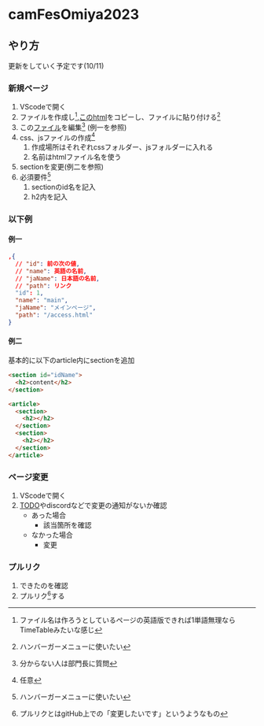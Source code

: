 # camFesOmiya2023

## やり方

更新をしていく予定です(10/11)

### 新規ページ

1. VScodeで開く
2. ファイルを作成し[^1],[このhtml](/public/copy.html)をコピーし、ファイルに貼り付ける[^4]
3. この[ファイル](public/json/pagelist.json)を編集[^3] (例一を参照)
4. css、jsファイルの作成[^5]
   1. 作成場所はそれぞれcssフォルダー、jsフォルダーに入れる
   2. 名前はhtmlファイル名を使う
5. sectionを変更(例二を参照)
6. 必須要件[^4]
   1. sectionのid名を記入
   2. h2内を記入

### 以下例

#### 例一

```json
,{
  // "id": 前の次の値,
  // "name": 英語の名前,
  // "jaName": 日本語の名前,
  // "path": リンク
  "id": 1,
  "name": "main",
  "jaName": "メインページ",
  "path": "/access.html"
}
```

#### 例二

基本的に以下のarticle内にsectionを追加

```html
<section id="idName">
  <h2>content</h2>
</section>
```

```html
<article>
  <section>
    <h2></h2>
  </section>
  <section>
    <h2></h2>
  </section>
</article>
```

### ページ変更

1. VScodeで開く
2. [TODO](/TODO.md)やdiscordなどで変更の通知がないか確認
   - あった場合
     - 該当箇所を確認
   - なかった場合
     - 変更

### プルリク

1. できたのを確認
2. プルリク[^2]する

[^1]:ファイル名は作ろうとしているページの英語版できれば1単語無理ならTimeTableみたいな感じ
[^2]:プルリクとはgitHub上での「変更したいです」というようなもの
[^3]:分からない人は部門長に質問
[^4]:ハンバーガーメニューに使いたい
[^5]:任意

